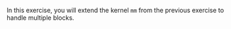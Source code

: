 In this exercise,
you will extend the kernel `mm` from the previous exercise
to handle multiple blocks.

